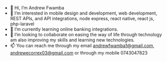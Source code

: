 - 👋 Hi, I’m Andrew Fwamba
- 👀 I’m interested in mobile design and development, web development, REST APIs, and API integrations, node express, react native, react js, php-laravel
- 🌱 I’m currently learning online banking integrations.
- 💞️ I’m looking to collaborate on easing the way of life through technology am also improving my skills and learning new technologies.
- 📫 You can reach me through my email andrewfwamba1@gmail.com, andrewecorrex03@gmail.com or through my mobile 0743047823

<!---
andrewfwamba/andrewfwamba is a ✨ special ✨ repository because its `README.md` (this file) appears on your GitHub profile.
You can click the Preview link to take a look at your changes.
--->
